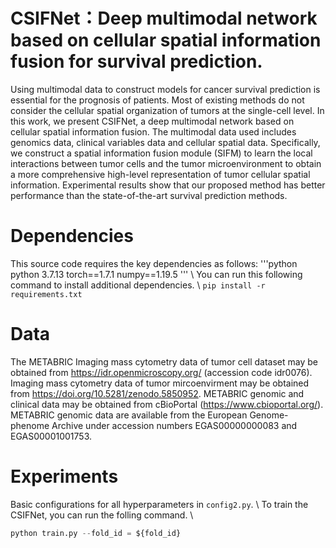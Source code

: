 # CSIFNet：Deep multimodal network based on cellular spatial information fusion for survival prediction.
Using multimodal data to construct models for cancer survival prediction is essential for the prognosis of patients.   Most of existing methods do not consider the cellular spatial organization of tumors at the single-cell level. In this work, we present CSIFNet, a deep multimodal network based on cellular spatial information fusion. The multimodal data used includes genomics data, clinical variables data and cellular spatial data.    Specifically, we construct a spatial information fusion module (SIFM) to learn the local interactions between tumor cells and the tumor microenvironment to obtain a more comprehensive high-level representation of tumor cellular spatial information.   Experimental results show that our proposed method has better performance than the state-of-the-art survival prediction methods.

# Dependencies
This source code requires the key dependencies as follows:
'''python
python 3.7.13
torch==1.7.1
numpy==1.19.5
'''
\\
You can run this following command to install additional dependencies.
\\
`pip install -r requirements.txt`
# Data
The METABRIC Imaging mass cytometry data of tumor cell dataset may be obtained from https://idr.openmicroscopy.org/ (accession code idr0076). Imaging mass cytometry data of tumor mircoenvirment may be obtained from https://doi.org/10.5281/zenodo.5850952. METABRIC genomic and clinical data may be obtained from cBioPortal (https://www.cbioportal.org/). METABRIC genomic data are available from the European Genome-phenome Archive under accession numbers EGAS00000000083 and EGAS00001001753.

# Experiments
Basic configurations for all hyperparameters in `config2.py`.
\\
To train the CSIFNet, you can run the folling command.
\\
```python
python train.py --fold_id = ${fold_id}
```

